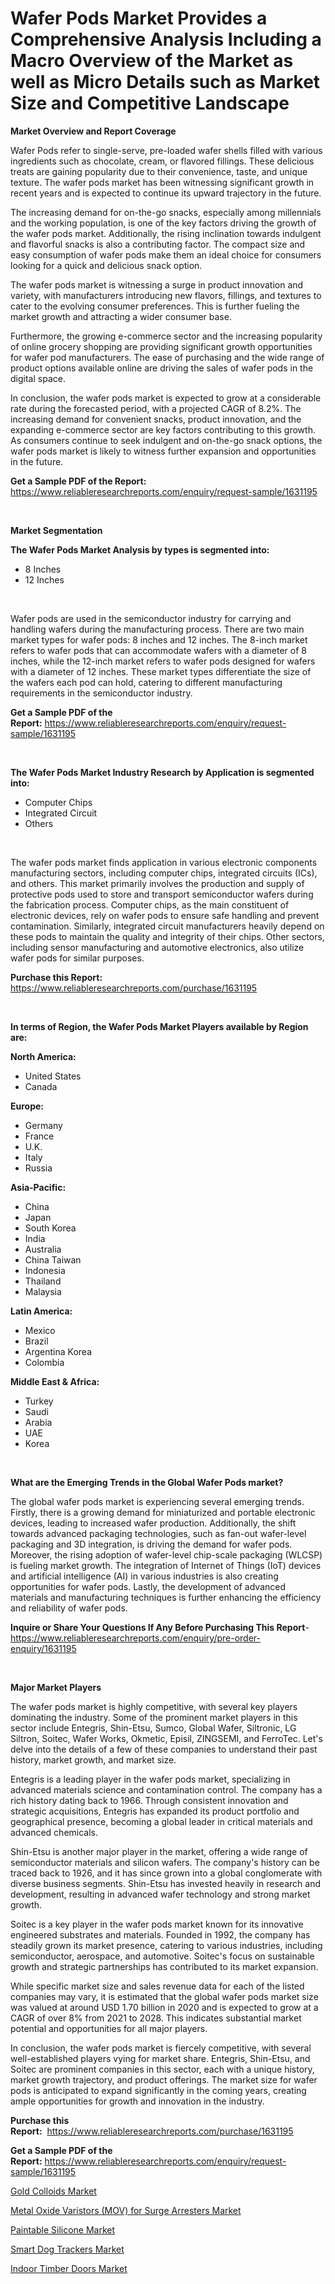 <p><h1>Wafer Pods Market Provides a Comprehensive Analysis Including a Macro Overview of the Market as well as Micro Details such as Market Size and Competitive Landscape</h1></p><p><strong>Market Overview and Report Coverage</strong></p>
<p><p>Wafer Pods refer to single-serve, pre-loaded wafer shells filled with various ingredients such as chocolate, cream, or flavored fillings. These delicious treats are gaining popularity due to their convenience, taste, and unique texture. The wafer pods market has been witnessing significant growth in recent years and is expected to continue its upward trajectory in the future.</p><p>The increasing demand for on-the-go snacks, especially among millennials and the working population, is one of the key factors driving the growth of the wafer pods market. Additionally, the rising inclination towards indulgent and flavorful snacks is also a contributing factor. The compact size and easy consumption of wafer pods make them an ideal choice for consumers looking for a quick and delicious snack option.</p><p>The wafer pods market is witnessing a surge in product innovation and variety, with manufacturers introducing new flavors, fillings, and textures to cater to the evolving consumer preferences. This is further fueling the market growth and attracting a wider consumer base.</p><p>Furthermore, the growing e-commerce sector and the increasing popularity of online grocery shopping are providing significant growth opportunities for wafer pod manufacturers. The ease of purchasing and the wide range of product options available online are driving the sales of wafer pods in the digital space.</p><p>In conclusion, the wafer pods market is expected to grow at a considerable rate during the forecasted period, with a projected CAGR of 8.2%. The increasing demand for convenient snacks, product innovation, and the expanding e-commerce sector are key factors contributing to this growth. As consumers continue to seek indulgent and on-the-go snack options, the wafer pods market is likely to witness further expansion and opportunities in the future.</p></p>
<p><strong>Get a Sample PDF of the Report:</strong> <a href="https://www.reliableresearchreports.com/enquiry/request-sample/1631195">https://www.reliableresearchreports.com/enquiry/request-sample/1631195</a></p>
<p>&nbsp;</p>
<p><strong>Market Segmentation</strong></p>
<p><strong>The Wafer Pods Market Analysis by types is segmented into:</strong></p>
<p><ul><li>8 Inches</li><li>12 Inches</li></ul></p>
<p>&nbsp;</p>
<p><p>Wafer pods are used in the semiconductor industry for carrying and handling wafers during the manufacturing process. There are two main market types for wafer pods: 8 inches and 12 inches. The 8-inch market refers to wafer pods that can accommodate wafers with a diameter of 8 inches, while the 12-inch market refers to wafer pods designed for wafers with a diameter of 12 inches. These market types differentiate the size of the wafers each pod can hold, catering to different manufacturing requirements in the semiconductor industry.</p></p>
<p><strong>Get a Sample PDF of the Report:</strong>&nbsp;<a href="https://www.reliableresearchreports.com/enquiry/request-sample/1631195">https://www.reliableresearchreports.com/enquiry/request-sample/1631195</a></p>
<p>&nbsp;</p>
<p><strong>The Wafer Pods Market Industry Research by Application is segmented into:</strong></p>
<p><ul><li>Computer Chips</li><li>Integrated Circuit</li><li>Others</li></ul></p>
<p>&nbsp;</p>
<p><p>The wafer pods market finds application in various electronic components manufacturing sectors, including computer chips, integrated circuits (ICs), and others. This market primarily involves the production and supply of protective pods used to store and transport semiconductor wafers during the fabrication process. Computer chips, as the main constituent of electronic devices, rely on wafer pods to ensure safe handling and prevent contamination. Similarly, integrated circuit manufacturers heavily depend on these pods to maintain the quality and integrity of their chips. Other sectors, including sensor manufacturing and automotive electronics, also utilize wafer pods for similar purposes.</p></p>
<p><strong>Purchase this Report:</strong>&nbsp; <a href="https://www.reliableresearchreports.com/purchase/1631195">https://www.reliableresearchreports.com/purchase/1631195</a></p>
<p>&nbsp;</p>
<p><strong>In terms of Region, the Wafer Pods Market Players available by Region are:</strong></p>
<p>
    <p> <strong> North America: </strong>
        <ul>
            <li>United States</li>
            <li>Canada</li>
        </ul>
        </p> 
    <p> <strong> Europe: </strong>
        <ul>
            <li>Germany</li>
            <li>France</li>
            <li>U.K.</li>
            <li>Italy</li>
            <li>Russia</li>
        </ul>
        </p> 
    <p> <strong> Asia-Pacific: </strong>
        <ul>
            <li>China</li>
            <li>Japan</li>
            <li>South Korea</li>
            <li>India</li>
            <li>Australia</li>
            <li>China Taiwan</li>
            <li>Indonesia</li>
            <li>Thailand</li>
            <li>Malaysia</li>
        </ul>
        </p> 
    <p> <strong> Latin America: </strong>
        <ul>
            <li>Mexico</li>
            <li>Brazil</li>
            <li>Argentina Korea</li>
            <li>Colombia</li>
        </ul>
        </p> 
    <p> <strong> Middle East & Africa: </strong>
        <ul>
            <li>Turkey</li>
            <li>Saudi</li>
            <li>Arabia</li>
            <li>UAE</li>
            <li>Korea</li>
        </ul>
    </p>
    </p>
<p>&nbsp;</p>
<p><strong>What are the Emerging Trends in the Global Wafer Pods market?</strong></p>
<p><p>The global wafer pods market is experiencing several emerging trends. Firstly, there is a growing demand for miniaturized and portable electronic devices, leading to increased wafer production. Additionally, the shift towards advanced packaging technologies, such as fan-out wafer-level packaging and 3D integration, is driving the demand for wafer pods. Moreover, the rising adoption of wafer-level chip-scale packaging (WLCSP) is fueling market growth. The integration of Internet of Things (IoT) devices and artificial intelligence (AI) in various industries is also creating opportunities for wafer pods. Lastly, the development of advanced materials and manufacturing techniques is further enhancing the efficiency and reliability of wafer pods.</p></p>
<p><strong>Inquire or Share Your Questions If Any Before Purchasing This Report</strong>- <a href="https://www.reliableresearchreports.com/enquiry/pre-order-enquiry/1631195">https://www.reliableresearchreports.com/enquiry/pre-order-enquiry/1631195</a></p>
<p>&nbsp;</p>
<p><strong>Major Market Players</strong></p>
<p><p>The wafer pods market is highly competitive, with several key players dominating the industry. Some of the prominent market players in this sector include Entegris, Shin-Etsu, Sumco, Global Wafer, Siltronic, LG Siltron, Soitec, Wafer Works, Okmetic, Episil, ZINGSEMI, and FerroTec. Let's delve into the details of a few of these companies to understand their past history, market growth, and market size.</p><p>Entegris is a leading player in the wafer pods market, specializing in advanced materials science and contamination control. The company has a rich history dating back to 1966. Through consistent innovation and strategic acquisitions, Entegris has expanded its product portfolio and geographical presence, becoming a global leader in critical materials and advanced chemicals.</p><p>Shin-Etsu is another major player in the market, offering a wide range of semiconductor materials and silicon wafers. The company's history can be traced back to 1926, and it has since grown into a global conglomerate with diverse business segments. Shin-Etsu has invested heavily in research and development, resulting in advanced wafer technology and strong market growth.</p><p>Soitec is a key player in the wafer pods market known for its innovative engineered substrates and materials. Founded in 1992, the company has steadily grown its market presence, catering to various industries, including semiconductor, aerospace, and automotive. Soitec's focus on sustainable growth and strategic partnerships has contributed to its market expansion.</p><p>While specific market size and sales revenue data for each of the listed companies may vary, it is estimated that the global wafer pods market size was valued at around USD 1.70 billion in 2020 and is expected to grow at a CAGR of over 8% from 2021 to 2028. This indicates substantial market potential and opportunities for all major players.</p><p>In conclusion, the wafer pods market is fiercely competitive, with several well-established players vying for market share. Entegris, Shin-Etsu, and Soitec are prominent companies in this sector, each with a unique history, market growth trajectory, and product offerings. The market size for wafer pods is anticipated to expand significantly in the coming years, creating ample opportunities for growth and innovation in the industry.</p></p>
<p><strong>Purchase this Report:</strong>&nbsp;&nbsp;<a href="https://www.reliableresearchreports.com/purchase/1631195">https://www.reliableresearchreports.com/purchase/1631195</a></p>
<p></p>
<p><strong>Get a Sample PDF of the Report:</strong>&nbsp;<a href="https://www.reliableresearchreports.com/enquiry/request-sample/1631195">https://www.reliableresearchreports.com/enquiry/request-sample/1631195</a></p>
<p><p><a href="https://medium.com/@markuspagac/gold-colloids-market-exploring-market-share-market-trends-and-future-growth-ce8e009330d2">Gold Colloids Market</a></p><p><a href="https://github.com/ruslanpoljakovrd177/Market-Research-Report-List-1/blob/main/metal-oxide-varistors-mov-for-surge-arresters-market.md">Metal Oxide Varistors (MOV) for Surge Arresters Market</a></p><p><a href="https://medium.com/@omamuller06/paintable-silicone-market-size-market-outlook-and-market-forecast-2023-to-2030-44d9b345f304">Paintable Silicone Market</a></p><p><a href="https://www.linkedin.com/pulse/smart-dog-trackers-market-size-2023-2030-global-industrial-gfrme/">Smart Dog Trackers Market</a></p><p><a href="https://www.linkedin.com/pulse/indoor-timber-doors-market-size-share-global-analysis-sp12e/">Indoor Timber Doors Market</a></p></p>